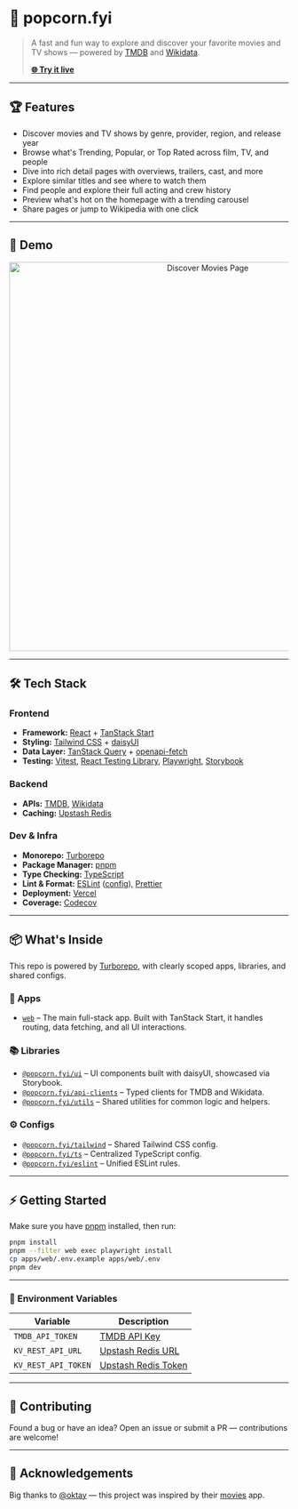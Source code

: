# 🍿 popcorn.fyi

> A fast and fun way to explore and discover your favorite movies and TV shows — powered by [TMDB](https://developer.themoviedb.org) and [Wikidata](https://www.wikidata.org/).
>
> **[🌐 Try it live](https://popcorn.fyi)**

---

## 🏆 Features

- Discover movies and TV shows by genre, provider, region, and release year
- Browse what's Trending, Popular, or Top Rated across film, TV, and people
- Dive into rich detail pages with overviews, trailers, cast, and more
- Explore similar titles and see where to watch them
- Find people and explore their full acting and crew history
- Preview what's hot on the homepage with a trending carousel
- Share pages or jump to Wikipedia with one click

---

## 🎥 Demo

<p align="center">
  <img src="./assets/discover-movies.png" alt="Discover Movies Page" width="700"/>
</p>

---

## 🛠 Tech Stack

### **Frontend**

- **Framework:** [React](https://react.dev) + [TanStack Start](https://tanstack.com/router/latest/docs/framework/react/start/overview)
- **Styling:** [Tailwind CSS](https://tailwindcss.com) + [daisyUI](https://daisyui.com)
- **Data Layer:** [TanStack Query](https://tanstack.com/query/latest) + [openapi-fetch](https://www.npmjs.com/package/openapi-fetch)
- **Testing:** [Vitest](https://vitest.dev), [React Testing Library](https://testing-library.com), [Playwright](https://playwright.dev), [Storybook](https://storybook.js.org)

### **Backend**

- **APIs:** [TMDB](https://developer.themoviedb.org/reference/intro/getting-started), [Wikidata](https://www.wikidata.org/w/api.php)
- **Caching:** [Upstash Redis](https://upstash.com)

### **Dev & Infra**

- **Monorepo:** [Turborepo](https://turbo.build/repo)
- **Package Manager:** [pnpm](https://pnpm.io)
- **Type Checking:** [TypeScript](https://www.typescriptlang.org)
- **Lint & Format:** [ESLint](https://eslint.org) ([config](https://github.com/jimmy-guzman/eslint-config)), [Prettier](https://prettier.io)
- **Deployment:** [Vercel](https://vercel.com)
- **Coverage:** [Codecov](https://about.codecov.io)

---

## 📦 What's Inside

This repo is powered by [Turborepo](https://turbo.build/repo), with clearly scoped apps, libraries, and shared configs.

### 🚀 Apps

- [`web`](./apps/web/README.md) – The main full-stack app. Built with TanStack Start, it handles routing, data fetching, and all UI interactions.

### 📚 Libraries

- [`@popcorn.fyi/ui`](./libs/ui/README.md) – UI components built with daisyUI, showcased via Storybook.
- [`@popcorn.fyi/api-clients`](./libs/api-clients/README.md) – Typed clients for TMDB and Wikidata.
- [`@popcorn.fyi/utils`](./libs/utils/README.md) – Shared utilities for common logic and helpers.

### ⚙️ Configs

- [`@popcorn.fyi/tailwind`](./configs/tailwind/README.md) – Shared Tailwind CSS config.
- [`@popcorn.fyi/ts`](./configs/ts/README.md) – Centralized TypeScript config.
- [`@popcorn.fyi/eslint`](./configs/eslint/README.md) – Unified ESLint rules.

---

## ⚡ Getting Started

Make sure you have [pnpm](https://pnpm.io) installed, then run:

```bash
pnpm install
pnpm --filter web exec playwright install
cp apps/web/.env.example apps/web/.env
pnpm dev
```

---

### 🔐 Environment Variables

| Variable            | Description                                             |
| ------------------- | ------------------------------------------------------- |
| `TMDB_API_TOKEN`    | [TMDB API Key](https://www.themoviedb.org/settings/api) |
| `KV_REST_API_URL`   | [Upstash Redis URL](https://upstash.com/docs/redis)     |
| `KV_REST_API_TOKEN` | [Upstash Redis Token](https://upstash.com/docs/redis)   |

---

## 💪 Contributing

Found a bug or have an idea? Open an issue or submit a PR — contributions are welcome!

---

## 🙌 Acknowledgements

Big thanks to [@oktay](https://github.com/oktay) — this project was inspired by their [movies](https://github.com/oktay/movies) app.
